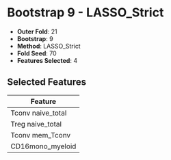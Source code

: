 # Bootstrap 9 - LASSO_Strict

- **Outer Fold**: 21
- **Bootstrap**: 9
- **Method**: LASSO_Strict
- **Fold Seed**: 70
- **Features Selected**: 4

## Selected Features

| Feature |
|---------|
| Tconv naive_total |
| Treg naive_total |
| Tconv mem_Tconv |
| CD16mono_myeloid |
